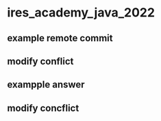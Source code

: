 # ires_academy_java_2022

## example remote commit

## modify conflict

## exampple answer 

## modify concflict 

